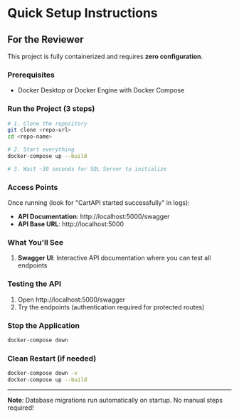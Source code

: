 # Quick Setup Instructions

## For the Reviewer

This project is fully containerized and requires **zero configuration**.

### Prerequisites
- Docker Desktop or Docker Engine with Docker Compose

### Run the Project (3 steps)

```bash
# 1. Clone the repository
git clone <repo-url>
cd <repo-name>

# 2. Start everything
docker-compose up --build

# 3. Wait ~30 seconds for SQL Server to initialize
```

### Access Points

Once running (look for "CartAPI started successfully" in logs):

- **API Documentation**: http://localhost:5000/swagger
- **API Base URL**: http://localhost:5000

### What You'll See

1. **Swagger UI**: Interactive API documentation where you can test all endpoints

### Testing the API

1. Open http://localhost:5000/swagger
2. Try the endpoints (authentication required for protected routes)

### Stop the Application

```bash
docker-compose down
```

### Clean Restart (if needed)

```bash
docker-compose down -v
docker-compose up --build
```

---

**Note**: Database migrations run automatically on startup. No manual steps required!
